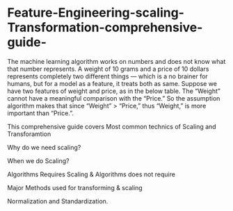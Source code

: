 # Feature-Engineering-scaling-Transformation-comprehensive-guide-
The machine learning algorithm works on numbers and does not know what that number represents. A weight of 10 grams and a price of 10 dollars represents completely two different things — which is a no brainer for humans, but for a model as a feature, it treats both as same. Suppose we have two features of weight and price, as in the below table. The “Weight” cannot have a meaningful comparison with the “Price.” So the assumption algorithm makes that since “Weight” > “Price,” thus “Weight,” is more important than “Price.”.

This  comprehensive guide covers Most common technics of Scaling and Transforamtion 

Why do we need scaling?

When we do Scaling?

Algorithms Requires Scaling & Algorithms does not require 

Major Methods used for transforming & scaling

Normalization and Standardization.

